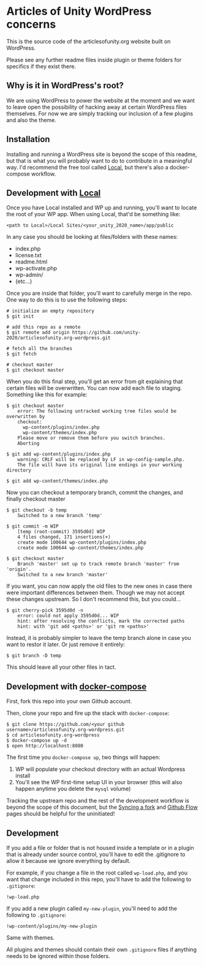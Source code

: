 # Articles of Unity WordPress concerns
This is the source code of the articlesofunity.org website built on WordPress.

Please see any further readme files inside plugin or theme folders for specifics
if they exist there.

## Why is it in WordPress's root?
We are using WordPress to power the website at the moment and we want to leave
open the possibility of hacking away at certain WordPress files themselves. For
now we are simply tracking our inclusion of a few plugins and also the theme.

## Installation

Installing and running a WordPress site is beyond the scope of this readme, but
that is what you will probably want to do to contribute in a meaningful way. I'd
recommend the free tool called [Local](https://localwp.com), but there's also a
docker-compose workflow.

## Development with [Local](https://localwp.com)

Once you have Local installed and WP up and running, you'll want to locate the
root of your WP app. When using Local, that'd be something like:

```
<path to Local>/Local Sites/<your_unity_2020_name>/app/public
```

In any case you should be looking at files/folders with these names:

- index.php
- license.txt
- readme.html
- wp-activate.php
- wp-admin/
- (etc...)

Once you are inside that folder, you'll want to carefully merge in the repo. One
way to do this is to use the following steps:

```
# initialize an empty repository
$ git init

# add this repo as a remote
$ git remote add origin https://github.com/unity-2020/articlesofunity.org-wordpress.git

# fetch all the branches
$ git fetch

# checkout master
$ git checkout master
```

When you do this final step, you'll get an error from git explaining that certain files will be overwritten. You can now add each file to staging. Something like this for example:

```
$ git checkout master
    error: The following untracked working tree files would be overwritten by
    checkout:
      wp-content/plugins/index.php
      wp-content/themes/index.php
    Please move or remove them before you switch branches.
    Aborting

$ git add wp-content/plugins/index.php 
    warning: CRLF will be replaced by LF in wp-config-sample.php.
    The file will have its original line endings in your working directory

$ git add wp-content/themes/index.php 
```

Now you can checkout a temporary branch, commit the changes, and finally checkout master

```
$ git checkout -b temp
    Switched to a new branch 'temp'

$ git commit -m WIP
    [temp (root-commit) 3595d0d] WIP
    4 files changed, 171 insertions(+)
    create mode 100644 wp-content/plugins/index.php
    create mode 100644 wp-content/themes/index.php

$ git checkout master
    Branch 'master' set up to track remote branch 'master' from 'origin'.
    Switched to a new branch 'master'
```

If you want, you can now apply the old files to the new ones in case there were
important differences between them. Though we may not accept these changes
upstream. So I don't recommend this, but you could...

```
$ git cherry-pick 3595d0d -n
    error: could not apply 3595d0d... WIP
    hint: after resolving the conflicts, mark the corrected paths
    hint: with 'git add <paths>' or 'git rm <paths>'
```

Instead, it is probably simpler to leave the temp branch alone in case you want to restor it later. Or just remove it entirely:

```
$ git branch -D temp
```

This should leave all your other files in tact.

## Development with [docker-compose](https://docs.docker.com/compose/)

First, fork this repo into your own Github account.

Then, clone your repo and fire up the stack with `docker-compose`:

```
$ git clone https://github.com/<your github username>/articlesofunity.org-wordpress.git
$ cd articlesofunity.org-wordpress
$ docker-compose up -d
$ open http://localhost:8080
```

The first time you `docker-compose up`, two things will happen:
1. WP will populate your checkout directory with an actual Wordpress install
2. You'll see the WP first-time setup UI in your browser (this will also happen
   anytime you delete the `mysql` volume)

Tracking the upstream repo and the rest of the development workflow is beyond
the scope of this document, but the
[Syncing a fork](https://docs.github.com/en/github/collaborating-with-issues-and-pull-requests/syncing-a-fork)
and [Github Flow](https://guides.github.com/introduction/flow/) pages should be
helpful for the uninitiated!

## Development
If you add a file or folder that is not housed inside a template or in a plugin
that is already under source control, you'll have to edit the .gitignore to
allow it because we ignore everything by default.

For example, if you change a file in the root called `wp-load.php`, and you want
that change included in this repo, you'll have to add the following to
`.gitignore`:

```
!wp-load.php
```

If you add a new plugin called `my-new-plugin`, you'll need to add the following
to `.gitignore`:

```
!wp-content/plugins/my-new-plugin
```

Same with themes.

All plugins and themes should contain their own `.gitignore` files if anything
needs to be ignored within those folders.

